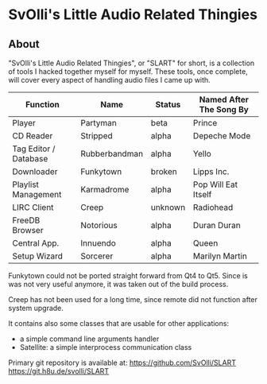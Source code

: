SvOlli's Little Audio Related Thingies
======================================

About
-----

"SvOlli's Little Audio Related Thingies", or "SLART" for short, is a collection
of tools I hacked together myself for myself. These tools, once complete, will
cover every aspect of handling audio files I came up with.

| Function              | Name          | Status  | Named After The Song By |
| --------------------- | ------------- | ------- | ----------------------- |
| Player                | Partyman      | beta    | Prince                  |
| CD Reader             | Stripped      | alpha   | Depeche Mode            |
| Tag Editor / Database | Rubberbandman | alpha   | Yello                   |
| Downloader            | Funkytown     | broken  | Lipps Inc.              |
| Playlist Management   | Karmadrome    | alpha   | Pop Will Eat Itself     |
| LIRC Client           | Creep         | unknown | Radiohead               |
| FreeDB Browser        | Notorious     | alpha   | Duran Duran             |
| Central App.          | Innuendo      | alpha   | Queen                   |
| Setup Wizard          | Sorcerer      | alpha   | Marilyn Martin          |

Funkytown could not be ported straight forward from Qt4 to Qt5. Since is was
not very useful anymore, it was taken out of the build process.

Creep has not been used for a long time, since remote did not function after
system upgrade.

It contains also some classes that are usable for other applications:
- a simple command line arguments handler
- Satellite: a simple interprocess communication class

Primary git repository is available at:
https://github.com/SvOlli/SLART
https://git.h8u.de/svolli/SLART


